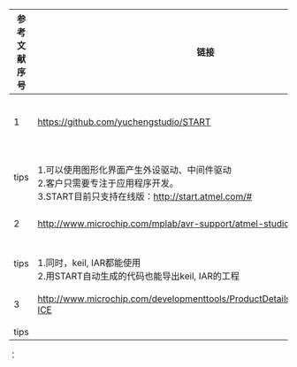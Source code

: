  | 参考文献序号 |链接 | 说明 |
 | --- | ----- | ----- | 
 | 1 | https://github.com/yuchengstudio/START | 代码自动生成工具介绍 | 
 | tips | <br/>1.可以使用图形化界面产生外设驱动、中间件驱动 <br/>2.客户只需要专注于应用程序开发。<br/>3.START目前只支持在线版：http://start.atmel.com/# | | 
 | 2 | http://www.microchip.com/mplab/avr-support/atmel-studio-7 | MCHP 官方IDE | 
 | tips | <br/>1.同时，keil, IAR都能使用  <br/>2.用START自动生成的代码也能导出keil, IAR的工程| | 
 | 3 | http://www.microchip.com/developmenttools/ProductDetails/PartNo/AT91SAM-ICE | MCHP 官方调试工具 | 
 | tips |   | | 
 




：

